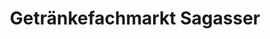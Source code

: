 ---
title: "Getränkefachmarkt Sagasser"
url: /drei-gleichen/getraenkefachmarkt-sagasser/
shop: Getränke
---